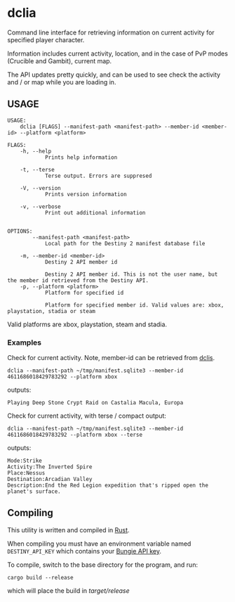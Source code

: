# dclia

Command line interface for retrieving information on current activity for specified player character.

Information includes current activity, location, and in the case of PvP modes (Crucible and Gambit), current map.

The API updates pretty quickly, and can be used to see check the activity and / or map while you are loading in.


## USAGE
```
USAGE:
    dclia [FLAGS] --manifest-path <manifest-path> --member-id <member-id> --platform <platform>

FLAGS:
    -h, --help       
            Prints help information

    -t, --terse      
            Terse output. Errors are suppresed

    -V, --version    
            Prints version information

    -v, --verbose    
            Print out additional information


OPTIONS:
        --manifest-path <manifest-path>    
            Local path for the Destiny 2 manifest database file

    -m, --member-id <member-id>            
            Destiny 2 API member id
            
            Destiny 2 API member id. This is not the user name, but the member id retrieved from the Destiny API.
    -p, --platform <platform>              
            Platform for specified id
            
            Platform for specified member id. Valid values are: xbox, playstation, stadia or steam
```

Valid platforms are xbox, playstation, steam and stadia.

### Examples

Check for current activity. Note, member-id can be retrieved from [dclis](https://github.com/mikechambers/dcli/tree/main/src/dclis).

```
dclia --manifest-path ~/tmp/manifest.sqlite3 --member-id 4611686018429783292 --platform xbox
```

outputs:

```
Playing Deep Stone Crypt Raid on Castalia Macula, Europa
```

Check for current activity, with terse / compact output:

```
dclia --manifest-path ~/tmp/manifest.sqlite3 --member-id 4611686018429783292 --platform xbox --terse
```

outputs:

```
Mode:Strike
Activity:The Inverted Spire
Place:Nessus
Destination:Arcadian Valley
Description:End the Red Legion expedition that's ripped open the planet's surface.
```


## Compiling

This utility is written and compiled in [Rust](https://www.rust-lang.org/).

When compiling you must have an environment variable named `DESTINY_API_KEY` which contains your [Bungie API key](https://www.bungie.net/en/Application).

To compile, switch to the base directory for the program, and run:

```
cargo build --release
```

which will place the build in *target/release*